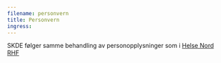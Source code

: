 ```yaml
---
filename: personvern
title: Personvern
ingress:
---
```


SKDE følger samme behandling av personopplysninger som i <a href="https://helse-nord.no/om-nettstedet/personvern"> Helse Nord RHF</a>
